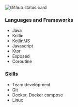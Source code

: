 ![Github status card](https://github-readme-stats.vercel.app/api?username=Kotlin-chan&count_private=true&border_radius=0&include_all_commits=true&custom_title=My%20Status)
  
### Languages and Frameworks
- Java
- Kotlin
- Kotlin/JS
- Javascript
- Ktor
- Exposed
- Coroutine

### Skills
- Team development
- Git
- Docker, Docker compose
- Linux
